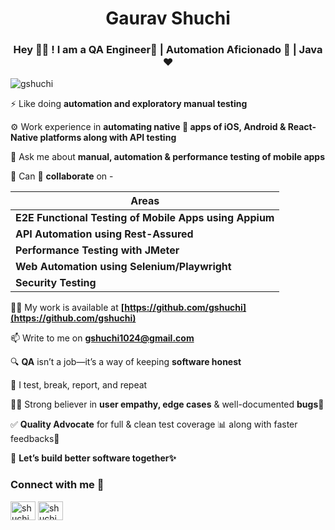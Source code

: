 <h1 align="center">Gaurav Shuchi</h1>
<h3 align="center">Hey 👋🏻 ! I am a QA Engineer🔎 | Automation Aficionado 🤖 | Java ❤️ </h3>

<p align="left"> <img src="https://komarev.com/ghpvc/?username=gshuchi&label=Profile%20views&color=0e75b6&style=flat" alt="gshuchi" /> </p>

⚡ Like doing **automation and exploratory manual testing** 

⚙️ Work experience in **automating native 📱 apps of iOS, Android & React-Native platforms along with API testing**

💬 Ask me about **manual, automation & performance testing of mobile apps**

🌱 Can 👯 **collaborate** on - 

| **Areas**                                      |
|--------------------------------------------------------------|
| **E2E Functional Testing of Mobile Apps using Appium**       |
| **API Automation using Rest-Assured**                        |
| **Performance Testing with JMeter**                          |
| **Web Automation using Selenium/Playwright**                 |
| **Security Testing**                                         |


👨‍💻 My work is available at        **[https://github.com/gshuchi](https://github.com/gshuchi)**

📫 Write to me on       **gshuchi1024@gmail.com**

🔍 **QA** isn’t a job—it’s a way of keeping **software honest**

🧠 I test, break, report, and repeat

💪🏻 Strong believer in **user empathy, edge cases** & well-documented **bugs**🐞

✅ **Quality Advocate** for full & clean test coverage 📊 along with faster feedbacks📝

🤝 **Let’s build better software together✨**

<h3 align="left">Connect with me 📡 </h3>
<p align="left">
<a href="https://twitter.com/shuchigaurav" target="blank"><img align="center" src="https://raw.githubusercontent.com/rahuldkjain/github-profile-readme-generator/master/src/images/icons/Social/twitter.svg" alt="shuchigaurav" height="30" width="40" /></a>
<a href="https://linkedin.com/in/shuchigaurav" target="blank"><img align="center" src="https://raw.githubusercontent.com/rahuldkjain/github-profile-readme-generator/master/src/images/icons/Social/linked-in-alt.svg" alt="shuchigaurav" height="30" width="40" /></a>
</p>
